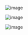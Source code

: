 ![image](https://user-images.githubusercontent.com/49730521/125185629-91b24e00-e243-11eb-9066-1b3fd77ccc40.png)


![image](https://user-images.githubusercontent.com/49730521/125185646-a68ee180-e243-11eb-90ff-618309eea80e.png)



![image](https://user-images.githubusercontent.com/49730521/125185659-b5759400-e243-11eb-8fce-70ed6bb4fdd2.png)
